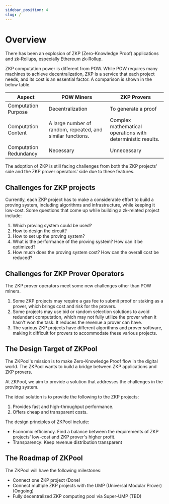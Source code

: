 ```yaml
---
sidebar_position: 4
slug: /
---
```


# Overview

There has been an explosion of ZKP (Zero-Knowledge Proof) applications and zk-Rollups, especially Ethereum zk-Rollup. 

ZKP computation power is different from POW. While POW requires many machines to achieve decentralization, ZKP is a service that each project needs, and its cost is an essential factor. A comparison is shown in the below table.

| Aspect | POW Miners | ZKP Provers |
| --- | --- | --- |
| Computation Purpose | Decentralization | To generate a proof |
| Computation Content | A large number of random, repeated, and similar functions. | Complex mathematical operations with deterministic results. |
| Computation Redundancy | Necessary | Unnecessary |

The adoption of ZKP is still facing challenges from both the ZKP projects' side and the ZKP prover operators' side due to these features.

## Challenges for ZKP projects

Currently, each ZKP project has to make a considerable effort to build a proving system, including algorithms and infrastructure, while keeping it low-cost. Some questions that come up while building a zk-related project include:

1. Which proving system could be used?
2. How to design the circuit?
3. How to set up the proving system?
4. What is the performance of the proving system? How can it be optimized?
5. How much does the proving system cost? How can the overall cost be reduced?

## Challenges for ZKP Prover Operators

The ZKP prover operators meet some new challenges other than POW miners.

1.  Some ZKP projects may require a gas fee to submit proof or staking as a prover, which brings cost and risk for the provers. 
2. Some projects may use bid or random selection solutions to avoid redundant computation, which may not fully utilize the prover when it hasn't won the task. It reduces the revenue a prover can have. 
3. The various ZKP projects have different algorithms and prover software, making it difficult for provers to accommodate these various projects.

## The Design Target of ZKPool

The ZKPool's mission is to make Zero-Knowledge Proof flow in the digital world. The ZKPool wants to build a bridge between ZKP applications and ZKP provers.

At ZKPool, we aim to provide a solution that addresses the challenges in the proving system.

The ideal solution is to provide the following to the ZKP projects:

1. Provides fast and high-throughput performance.
2. Offers cheap and transparent costs.

The design principles of ZKPool include:

- Economic efficiency. Find a balance between the requirements of ZKP projects' low-cost and ZKP prover's higher profit.
- Transparency: Keep revenue distribution transparent

## The Roadmap of ZKPool

The ZKPool will have the following milestones:

- Connect one ZKP project (Done)
- Connect multiple ZKP projects with the UMP (Universal Modular Prover) (Ongoing)
- Fully decentralized ZKP computing pool via Super-UMP (TBD)